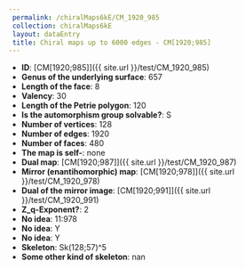 ```yaml
--- 
 permalink: /chiralMaps6kE/CM_1920_985 
 collection: chiralMaps6kE
 layout: dataEntry
 title: Chiral maps up to 6000 edges - CM[1920;985]
---
```


- **ID**: [CM[1920;985]]({{ site.url }}/test/CM_1920_985)
- **Genus of the underlying surface**: 657
- **Length of the face**: 8
- **Valency**: 30
- **Length of the Petrie polygon**: 120
- **Is the automorphism group solvable?**: S
- **Number of vertices**: 128
- **Number of edges**: 1920
- **Number of faces**: 480
- **The map is self-**: none
- **Dual map**: [CM[1920;987]]({{ site.url }}/test/CM_1920_987)
- **Mirror (enantihomorphic) map**: [CM[1920;978]]({{ site.url }}/test/CM_1920_978)
- **Dual of the mirror image**: [CM[1920;991]]({{ site.url }}/test/CM_1920_991)
- **Z_q-Exponent?**: 2
- **No idea**:  11:978
- **No idea**: Y
- **No idea**: Y
- **Skeleton**: Sk(128;57)^5
- **Some other kind of skeleton**: nan
